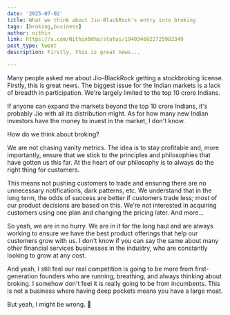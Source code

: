 ```yaml
---
date: '2025-07-02'
title: What we think about Jio-BlackRock's entry into broking
tags: [broking,business]
author: nithin
link: https://x.com/Nithin0dha/status/1940346922725982349
post_type: tweet
description: Firstly, this is great news...

---
```

Many people asked me about Jio-BlackRock getting a stockbroking license. Firstly, this is great news. The biggest issue for the Indian markets is a lack of breadth in participation. We're largely limited to the top 10 crore Indians.

If anyone can expand the markets beyond the top 10 crore Indians, it's probably Jio with all its distribution might. As for how many new Indian investors have the money to invest in the market, I don't know.

How do we think about broking?

We are not chasing vanity metrics. The idea is to stay profitable and, more importantly, ensure that we stick to the principles and philosophies that have gotten us this far. At the heart of our philosophy is to always do the right thing for customers.

This means not pushing customers to trade and ensuring there are no unnecessary notifications, dark patterns, etc. 
We understand that in the long term, the odds of success are better if customers trade less; most of our product decisions are based on this. 
We're not interested in acquiring customers using one plan and changing the pricing later. 
And more...

So yeah, we are in no hurry. We are in it for the long haul and are always working to ensure we have the best product offerings that help our customers grow with us. I don't know if you can say the same about many other financial services businesses in the industry, who are constantly looking to grow at any cost. 

And yeah, I still feel our real competition is going to be more from first-generation founders who are running, breathing, and always thinking about broking. I somehow don't feel it is really going to be from incumbents. This is not a business where having deep pockets means you have a large moat.

But yeah, I might be wrong. 😬
